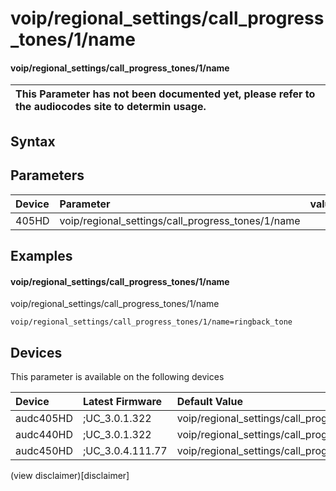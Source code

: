 ﻿---
description: voip/regional_settings/call_progress_tones/1/name
search: false
---

# voip/regional_settings/call_progress_tones/1/name

#### voip/regional_settings/call_progress_tones/1/name


| This Parameter has not been documented yet, please refer to the audiocodes site to determin usage.  | 
| :--- |

## Syntax

## Parameters
|Device|Parameter|value|Description|
|:---|:---|:---|:---|
| 405HD | voip/regional_settings/call_progress_tones/1/name |  |  |

## Examples
#### voip/regional_settings/call_progress_tones/1/name

voip/regional_settings/call_progress_tones/1/name

```
voip/regional_settings/call_progress_tones/1/name=ringback_tone
```

## Devices
This parameter is available on the following devices

| Device | Latest Firmware | Default Value |
|:---|:---|:---|
| audc405HD | ;UC_3.0.1.322 | voip/regional_settings/call_progress_tones/1/name=ringback_tone 
| audc440HD | ;UC_3.0.1.322 | voip/regional_settings/call_progress_tones/1/name=ringback_tone 
| audc450HD | ;UC_3.0.4.111.77 | voip/regional_settings/call_progress_tones/1/name=ringback_tone 

(view disclaimer)[disclaimer]
